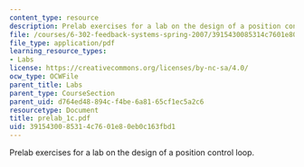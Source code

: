 ```yaml
---
content_type: resource
description: Prelab exercises for a lab on the design of a position control loop.
file: /courses/6-302-feedback-systems-spring-2007/3915430085314c7601e80eb0c163fbd1_prelab_1c.pdf
file_type: application/pdf
learning_resource_types:
- Labs
license: https://creativecommons.org/licenses/by-nc-sa/4.0/
ocw_type: OCWFile
parent_title: Labs
parent_type: CourseSection
parent_uid: d764ed48-894c-f4be-6a81-65cf1ec5a2c6
resourcetype: Document
title: prelab_1c.pdf
uid: 39154300-8531-4c76-01e8-0eb0c163fbd1
---
```

Prelab exercises for a lab on the design of a position control loop.